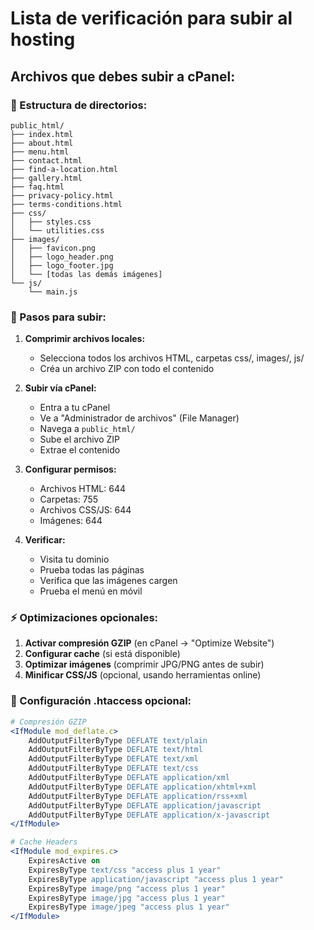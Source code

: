 # Lista de verificación para subir al hosting

## Archivos que debes subir a cPanel:

### 📁 Estructura de directorios:
```
public_html/
├── index.html
├── about.html
├── menu.html
├── contact.html
├── find-a-location.html
├── gallery.html
├── faq.html
├── privacy-policy.html
├── terms-conditions.html
├── css/
│   ├── styles.css
│   └── utilities.css
├── images/
│   ├── favicon.png
│   ├── logo_header.png
│   ├── logo_footer.jpg
│   └── [todas las demás imágenes]
└── js/
    └── main.js
```

### 🚀 Pasos para subir:

1. **Comprimir archivos locales:**
   - Selecciona todos los archivos HTML, carpetas css/, images/, js/
   - Créa un archivo ZIP con todo el contenido

2. **Subir vía cPanel:**
   - Entra a tu cPanel
   - Ve a "Administrador de archivos" (File Manager)
   - Navega a `public_html/`
   - Sube el archivo ZIP
   - Extrae el contenido

3. **Configurar permisos:**
   - Archivos HTML: 644
   - Carpetas: 755
   - Archivos CSS/JS: 644
   - Imágenes: 644

4. **Verificar:**
   - Visita tu dominio
   - Prueba todas las páginas
   - Verifica que las imágenes cargen
   - Prueba el menú en móvil

### ⚡ Optimizaciones opcionales:

1. **Activar compresión GZIP** (en cPanel -> "Optimize Website")
2. **Configurar cache** (si está disponible)
3. **Optimizar imágenes** (comprimir JPG/PNG antes de subir)
4. **Minificar CSS/JS** (opcional, usando herramientas online)

### 🔧 Configuración .htaccess opcional:

```apache
# Compresión GZIP
<IfModule mod_deflate.c>
    AddOutputFilterByType DEFLATE text/plain
    AddOutputFilterByType DEFLATE text/html
    AddOutputFilterByType DEFLATE text/xml
    AddOutputFilterByType DEFLATE text/css
    AddOutputFilterByType DEFLATE application/xml
    AddOutputFilterByType DEFLATE application/xhtml+xml
    AddOutputFilterByType DEFLATE application/rss+xml
    AddOutputFilterByType DEFLATE application/javascript
    AddOutputFilterByType DEFLATE application/x-javascript
</IfModule>

# Cache Headers
<IfModule mod_expires.c>
    ExpiresActive on
    ExpiresByType text/css "access plus 1 year"
    ExpiresByType application/javascript "access plus 1 year"
    ExpiresByType image/png "access plus 1 year"
    ExpiresByType image/jpg "access plus 1 year"
    ExpiresByType image/jpeg "access plus 1 year"
</IfModule>
```

